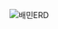 ![배민ERD](https://github.com/Ryujeonggeun/outsorcing-project/assets/161789810/cb0e6bdf-ffb7-4bbb-a521-ae8c15667954)
